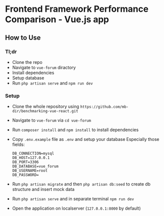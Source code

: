 # Frontend Framework Performance Comparison - Vue.js app

## How to Use

### Tl;dr

-   Clone the repo
-   Navigate to `vue-forum` diractory
-   Install dependencies
-   Setup database
-   Run `php artisan serve` and `npm run dev`

### Setup

-   Clone the whole repository using `https://github.com/mb-dir/benchmarking-vue-react.git`
-   Navigate to `vue-forum` via `cd vue-forum`
-   Run `composer install` and `npm install` to install dependencies
-   Copy `.env.example` file as `.env` and setup your database
    Especially those fields:

    ```
    DB_CONNECTION=mysql
    DB_HOST=127.0.0.1
    DB_PORT=3306
    DB_DATABASE=vue_forum
    DB_USERNAME=root
    DB_PASSWORD=
    ```

-   Run `php artisan migrate` and then `php artisan db:seed` to create db structure and insert mock data
-   Run `php artisan serve` and in separate terminal `npm run dev`
-   Open the application on localserver (`127.0.0.1:8000` by default)
